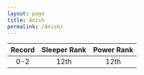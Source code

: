 ```yaml
---
layout: page
title: Anish
permalink: /Anish/
---
```


Record | Sleeper Rank | Power Rank               
:--: | :--: | :--:
0-2 | 12th | 12th   
